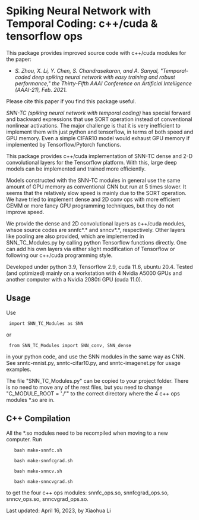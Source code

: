 # Spiking Neural Network with Temporal Coding: c++/cuda &amp; tensorflow ops

This package provides improved source code with c++/cuda modules for the paper: 

- *S. Zhou, X. Li, Y. Chen, S. Chandrasekaran, and A. Sanyal, "Temporal-coded deep spiking neural network with easy training and robust performance," the Thirty-Fifth AAAI Conference on Artificial Intelligence (AAAI-21), Feb. 2021.*

Please cite this paper if you find this package useful.

*SNN-TC (spiking neural network with temporal coding)* has special
forward and backward expressions that use SORT operation instead of
conventional nonlinear activations. The major challenge is that it is very inefficient to
implement them with just python and tensorflow, in terms of both speed and GPU memory. 
Even a simple CIFAR10 model would exhaust GPU memory if implemented by Tensorflow/Pytorch functions.

This package provides c++/cuda implementation of SNN-TC dense and
2-D convolutional layers for the Tensorflow platform. With this,
large deep models can be implemented and trained more efficiently.

Models constructed with the SNN-TC modules in general use the same amount of GPU memory as conventional
CNN but run at 5 times slower. It seems that the relatively slow speed is mainly due to the SORT operation. 
We have tried to implement dense and 2D conv ops with more efficient GEMM or more fancy GPU programming techniques, but they do not improve speed.

We provide the dense and 2D convolutional layers as c++/cuda
modules, whsoe source codes are snnfc*.* and snncv*.*, respectively. 
Other layers like pooling are also provided, which are implemented
in SNN_TC_Modules.py by calling python Tensorflow functions directly.
One can add his own layers via either slight modification of
Tensorflow or following our c++/cuda programming style.

Developed under python 3.9, Tensorflow 2.9, cuda 11.6, ubuntu 20.4.
Tested (and optimized) mainly on a workstation with 4 Nvidia A5000
GPUs and another computer with a Nvidia 2080ti GPU (cuda 11.0).

## Usage 

Use

     import SNN_TC_Modules as SNN 
     
or

     from SNN_TC_Modules import SNN_conv, SNN_dense
     
in your python code, and use the SNN modules in the same way as CNN.
See snntc-mnist.py, snntc-cifar10.py, and snntc-imagenet.py for usage examples.

The file "SNN_TC_Modules.py" can be copied to your project folder.
There is no need to move any of the rest files, but you need to change
"C_MODULE_ROOT = './'" to the correct directory where the 4 c++ ops
modules *.so are in.

## C++ Compilation 

All the *.so modules need to be recompiled when moving to a new computer.
Run

       bash make-snnfc.sh
       
       bash make-snnfcgrad.sh
       
       bash make-snncv.sh
       
       bash make-snncvgrad.sh
       
to get the four c++ ops modules: snnfc_ops.so, snnfcgrad_ops.so,
snncv_ops.so, snncvgrad_ops.so.

Last updated: April 16, 2023, by Xiaohua Li
